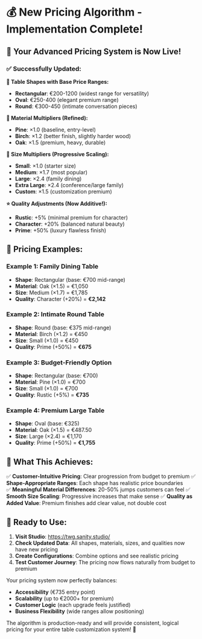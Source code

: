 # 💰 New Pricing Algorithm - Implementation Complete!

## 🎉 Your Advanced Pricing System is Now Live!

### ✅ **Successfully Updated:**

**📐 Table Shapes with Base Price Ranges:**
- **Rectangular**: €200-1200 (widest range for versatility)
- **Oval**: €250-400 (elegant premium range)  
- **Round**: €300-450 (intimate conversation pieces)

**🌳 Material Multipliers (Refined):**
- **Pine**: ×1.0 (baseline, entry-level)
- **Birch**: ×1.2 (better finish, slightly harder wood)
- **Oak**: ×1.5 (premium, heavy, durable)

**📏 Size Multipliers (Progressive Scaling):**
- **Small**: ×1.0 (starter size)
- **Medium**: ×1.7 (most popular)
- **Large**: ×2.4 (family dining)
- **Extra Large**: ×2.4 (conference/large family)
- **Custom**: ×1.5 (customization premium)

**⭐ Quality Adjustments (Now Additive!):**
- **Rustic**: +5% (minimal premium for character)
- **Character**: +20% (balanced natural beauty)
- **Prime**: +50% (luxury flawless finish)

## 🧮 **Pricing Examples:**

### Example 1: Family Dining Table
- **Shape**: Rectangular (base: €700 mid-range)
- **Material**: Oak (×1.5) = €1,050
- **Size**: Medium (×1.7) = €1,785
- **Quality**: Character (+20%) = **€2,142**

### Example 2: Intimate Round Table
- **Shape**: Round (base: €375 mid-range)
- **Material**: Birch (×1.2) = €450
- **Size**: Small (×1.0) = €450
- **Quality**: Prime (+50%) = **€675**

### Example 3: Budget-Friendly Option
- **Shape**: Rectangular (base: €700)
- **Material**: Pine (×1.0) = €700
- **Size**: Small (×1.0) = €700
- **Quality**: Rustic (+5%) = **€735**

### Example 4: Premium Large Table
- **Shape**: Oval (base: €325)
- **Material**: Oak (×1.5) = €487.50
- **Size**: Large (×2.4) = €1,170
- **Quality**: Prime (+50%) = **€1,755**

## 🚀 **What This Achieves:**

✅ **Customer-Intuitive Pricing**: Clear progression from budget to premium
✅ **Shape-Appropriate Ranges**: Each shape has realistic price boundaries  
✅ **Meaningful Material Differences**: 20-50% jumps customers can feel
✅ **Smooth Size Scaling**: Progressive increases that make sense
✅ **Quality as Added Value**: Premium finishes add clear value, not double cost

## 🎯 **Ready to Use:**

1. **Visit Studio**: https://twg.sanity.studio/
2. **Check Updated Data**: All shapes, materials, sizes, and qualities now have new pricing
3. **Create Configurations**: Combine options and see realistic pricing
4. **Test Customer Journey**: The pricing now flows naturally from budget to premium

Your pricing system now perfectly balances:
- **Accessibility** (€735 entry point)
- **Scalability** (up to €2000+ for premium)
- **Customer Logic** (each upgrade feels justified)
- **Business Flexibility** (wide ranges allow positioning)

The algorithm is production-ready and will provide consistent, logical pricing for your entire table customization system! 🎊